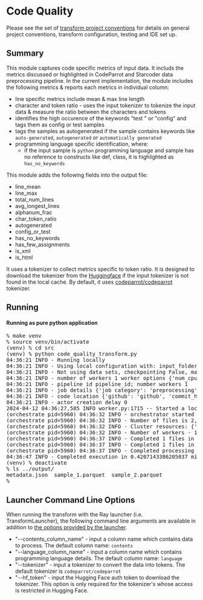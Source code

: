 # Code Quality 

Please see the set of
[transform project conventions](../../README.md)
for details on general project conventions, transform configuration,
testing and IDE set up.

## Summary
This module captures code specific metrics of input data.  It includs the metrics discussed or highlighted in CodeParrot and Starcoder data preprocessing pipeline. In the current implementation, the module includes the following metrics & reports each metrics in individual column:

* line specific metrics include mean & max line length
* character and token ratio - uses the input tokenizer to tokenize the input data & measure the ratio between the characters and tokens
* identifies the high occurence of the keywords "test " or "config" and tags them as config or test samples
* tags the samples as autogenerated if the sample contains keywords like `auto-generated`, `autogenerated` or `automatically generated`
* programming language specific identification, where:
    * if the input sample is `python` programming language and sample has no reference to constructs like def, class, it is highlighted as `has_no_keywords` 

This module adds the following fields into the output file:
<ul>
       <li>line_mean</li>
       <li>line_max</li>
       <li>total_num_lines</li>
       <li>avg_longest_lines</li>
       <li>alphanum_frac</li>
       <li>char_token_ratio</li>
       <li>autogenerated</li>
       <li>config_or_test</li>
       <li>has_no_keywords</li>
       <li>has_few_assignments</li>
       <li>is_xml</li>
       <li>is_html</li>
</ul>

It uses a tokenizer to collect metrics specific to token ratio.  It is designed to download the tokenizer from the [Huggingface](https://huggingface.co/) if the input tokenizer is not found in the local cache. By default, it uses [codeparrot/codeparrot](https://huggingface.co/codeparrot/codeparrot) tokenizer.

## Running

#### Running as pure python application

<pre>
% make venv
% source venv/bin/activate
(venv) % cd src
(venv) % python code_quality_transform.py
04:36:21 INFO - Running locally
04:36:21 INFO - Using local configuration with: input_folder - /root/codellm/repos/fm-data-engineering/transforms/code/code_quality/test-data/input output_folder - /root/codellm/repos/fm-data-engineering/transforms/code/code_quality/output
04:36:21 INFO - Not using data sets, checkpointing False, max files -1
04:36:21 INFO - number of workers 1 worker options {'num_cpus': 0.8}
04:36:21 INFO - pipeline id pipeline_id; number workers 1
04:36:21 INFO - job details {'job category': 'preprocessing', 'job name': 'code_quality', 'job type': 'ray', 'job id': 'job_id'}
04:36:21 INFO - code location {'github': 'github', 'commit_hash': '12345', 'path': 'path'}
04:36:21 INFO - actor creation delay 0
2024-04-12 04:36:27,585	INFO worker.py:1715 -- Started a local Ray instance. View the dashboard at http://127.0.0.1:8265
(orchestrate pid=5960) 04:36:32 INFO - orchestrator started at 2024-04-12 04:36:32
(orchestrate pid=5960) 04:36:32 INFO - Number of files is 2, source profile {'max_file_size': 0.03258514404296875, 'min_file_size': 0.032202720642089844, 'total_file_size': 0.0647878646850586}
(orchestrate pid=5960) 04:36:32 INFO - Cluster resources: {'cpus': 8, 'gpus': 0, 'memory': 8.38815994374454, 'object_store': 4.1940799709409475}
(orchestrate pid=5960) 04:36:32 INFO - Number of workers - 1 with {'num_cpus': 0.8} each
(orchestrate pid=5960) 04:36:37 INFO - Completed 1 files in 0.08397076924641927 min
(orchestrate pid=5960) 04:36:37 INFO - Completed 1 files in 0.08398436307907105 min. Waiting for completion
(orchestrate pid=5960) 04:36:37 INFO - Completed processing in 0.08446235656738281 min
04:36:47 INFO - Completed execution in 0.4207143386205037 min, execution result 0
(venv) % deactivate
% ls ../output/
metadata.json  sample_1.parquet  sample_2.parquet
%
</pre>

## Launcher Command Line Options 

When running the transform with the Ray launcher (i.e. TransformLauncher),
the following command line arguments are available in addition to 
[the options provided by the launcher](../../../data-processing-lib/doc/launcher-options.md).

* "--contents_column_name" - input a column name which contains data to process. The default column name: `contents`
* "--language_column_name" - input a column name which contains programming language details. The default column name: `language`
* "--tokenizer" - input a tokenizer to convert the data into tokens. The default tokenizer is `codeparrot/codeparrot`
* "--hf_token" - input the Hugging Face auth token to download the tokenizer. This option is only required for the tokenizer's whose access is restricted in Hugging Face.


